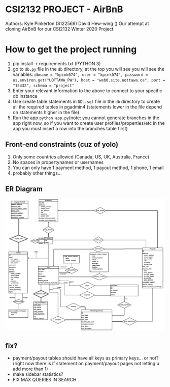 # CSI2132 PROJECT - AirBnB 
Authors: Kyle Pinkerton (8122569) David Hew-wing ()
Our attempt at cloning AirBnB for our CSI2132 Winter 2020 Project.

# How to get the project running 
1. pip install -r requirements.txt (PYTHON 3)
2. go to `db.py` file in the `db` directory, at the top you will see you will see the variables: `dbname = "kpink074", user = "kpink074", password = os.environ.get("UOTTAWA_PW"), host = "web0.site.uottawa.ca", port = "15432", schema = "project"`
3. Enter your relevant information to the above to connect to your specific db instance
4. Use create table statements in `DDL.sql` file in the `db` directory to create all the required tables in pgadmin4 (statements lower in the file depend on statements higher in the file)
5. Run the app `python app.py`(note: you cannot generate branches in the app right now, so if you want to create user profiles/properties/etc in the app you must insert a row into the branches table first)

## Front-end constraints (cuz of yolo)
1. Only some countries allowed (Canada, US, UK, Australia, France)
2. No spaces in propertynames or usernames
3. You can only have 1 payment method, 1 payout method, 1 phone, 1 email 
4. probably other things...

## ER Diagram
<img src="./docs/ERDiagram.png"/>

## fix?
- payment/payout tables should have all keys as primary keys... or not? (right now there is if statement on payment/payout pages not letting u add more than 1)
- make sidebar statistics?
- FIX MAX QUERIES IN SEARCH